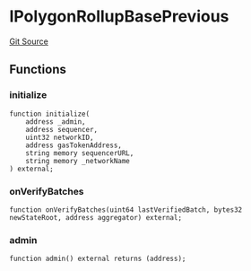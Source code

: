 # IPolygonRollupBasePrevious
[Git Source](https://github.com/agglayer/agglayer-contracts/blob/a8bf2955890e7123a84542ced57636d763299651/contracts/v2/previousVersions/IPolygonRollupBasePrevious.sol)


## Functions
### initialize


```solidity
function initialize(
    address _admin,
    address sequencer,
    uint32 networkID,
    address gasTokenAddress,
    string memory sequencerURL,
    string memory _networkName
) external;
```

### onVerifyBatches


```solidity
function onVerifyBatches(uint64 lastVerifiedBatch, bytes32 newStateRoot, address aggregator) external;
```

### admin


```solidity
function admin() external returns (address);
```

